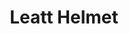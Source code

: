 ---
layout: default
title: Leatt Helmet
category: press
link: http://www.pinkbike.com/news/leatt-gpx-and-dbx-helmet-2015.html
img: "/images/jekyll-logo.png"
---